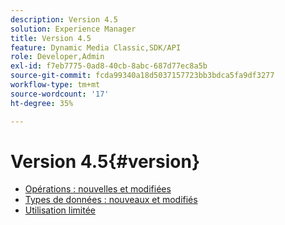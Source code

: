 ```yaml
---
description: Version 4.5
solution: Experience Manager
title: Version 4.5
feature: Dynamic Media Classic,SDK/API
role: Developer,Admin
exl-id: f7eb7775-0ad8-40cb-8abc-687d77ec8a5b
source-git-commit: fcda99340a18d5037157723bb3bdca5fa9df3277
workflow-type: tm+mt
source-wordcount: '17'
ht-degree: 35%

---
```


# Version 4.5{#version}

* [Opérations : nouvelles et modifiées](r-4-5-operations.md)
* [Types de données : nouveaux et modifiés](r-4-5-types.md)
* [Utilisation limitée](r-restricted-use.md)
